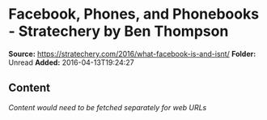 # Facebook, Phones, and Phonebooks - Stratechery by Ben Thompson

**Source:** https://stratechery.com/2016/what-facebook-is-and-isnt/
**Folder:** Unread
**Added:** 2016-04-13T19:24:27




## Content
*Content would need to be fetched separately for web URLs*
